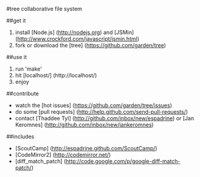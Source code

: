 #tree
collaborative file system

##get it
1. install [Node.js] (http://nodejs.org) and [JSMin] (http://www.crockford.com/javascript/jsmin.html)
2. fork or download the [tree] (https://github.com/garden/tree)

##use it
1. run 'make'
2. hit [localhost/] (http://localhost/)
3. enjoy

##contribute
- watch the [hot issues] (https://github.com/garden/tree/issues)
- do some [pull requests] (http://help.github.com/send-pull-requests/)
- contact [Thaddee Tyl] (http://github.com/inbox/new/espadrine) or [Jan Keromnes] (http://github.com/inbox/new/jankeromnes)

##includes
- [ScoutCamp] (http://espadrine.github.com/ScoutCamp/)
- [CodeMirror2] (http://codemirror.net/)
- [diff_match_patch] (http://code.google.com/p/google-diff-match-patch/)

